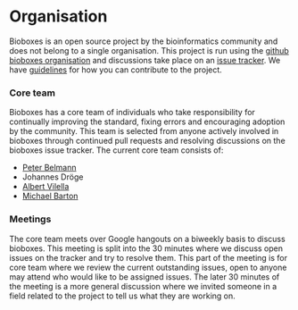 # Organisation

Bioboxes is an open source project by the bioinformatics community and does not
belong to a single organisation. This project is run using the [github bioboxes
organisation][org] and discussions take place on an [issue tracker][issue]. We
have [guidelines][] for how you can contribute to the project.

[org]: https://github.com/bioboxes
[issue]: https://github.com/bioboxes/rfc/issues
[guidelines]: /contribute/how-to-contribute/

### Core team

Bioboxes has a core team of individuals who take responsibility for continually
improving the standard, fixing errors and encouraging adoption by the
community. This team is selected from anyone actively involved in bioboxes
through continued pull requests and resolving discussions on the bioboxes issue
tracker. The current core team consists of:

  * [Peter Belmann][peter]
  * Johannes Dröge
  * [Albert Vilella][albert]
  * [Michael Barton][michael]

[peter]: https://twitter.com/_pbelmann_
[albert]: https://twitter.com/albertvilella
[michael]: https://twitter.com/bioinformatics

### Meetings

The core team meets over Google hangouts on a biweekly basis to discuss
bioboxes. This meeting is split into the 30 minutes where we discuss open
issues on the tracker and try to resolve them. This part of the meeting is for
core team where we review the current outstanding issues, open to anyone may
attend who would like to be assigned issues. The later 30 minutes of the
meeting is a more general discussion where we invited someone in a field
related to the project to tell us what they are working on.
